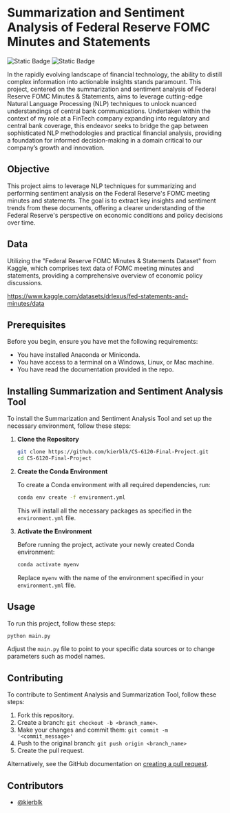 # Summarization and Sentiment Analysis of Federal Reserve FOMC Minutes and Statements

<!--- These are examples. See https://shields.io for others or to customize this set of shields. You might want to include dependencies, project status and licence info here --->
![Static Badge](https://img.shields.io/badge/NU-Spring_2024-red)
![Static Badge](https://img.shields.io/badge/python-3.11.5-blue)

In the rapidly evolving landscape of financial technology, the ability to distill complex information into actionable insights stands paramount. This project, centered on the summarization and sentiment analysis of Federal Reserve FOMC Minutes & Statements, aims to leverage cutting-edge Natural Language Processing (NLP) techniques to unlock nuanced understandings of central bank communications. Undertaken within the context of my role at a FinTech company expanding into regulatory and central bank coverage, this endeavor seeks to bridge the gap between sophisticated NLP methodologies and practical financial analysis, providing a foundation for informed decision-making in a domain critical to our company’s growth and innovation.

## Objective
This project aims to leverage NLP techniques for summarizing and performing sentiment analysis on the Federal Reserve's FOMC meeting minutes and statements. The goal is to extract key insights and sentiment trends from these documents, offering a clearer understanding of the Federal Reserve's perspective on economic conditions and policy decisions over time.

## Data
Utilizing the "Federal Reserve FOMC Minutes & Statements Dataset" from Kaggle, which comprises text data of FOMC meeting minutes and statements, providing a comprehensive overview of economic policy discussions.

https://www.kaggle.com/datasets/drlexus/fed-statements-and-minutes/data

## Prerequisites

Before you begin, ensure you have met the following requirements:
* You have installed Anaconda or Miniconda.
* You have access to a terminal on a Windows, Linux, or Mac machine. 
* You have read the documentation provided in the repo.

## Installing Summarization and Sentiment Analysis Tool

To install the Summarization and Sentiment Analysis Tool and set up the necessary environment, follow these steps:

1. **Clone the Repository**

   ```bash
   git clone https://github.com/kierblk/CS-6120-Final-Project.git
   cd CS-6120-Final-Project
   ```

2. **Create the Conda Environment**

   To create a Conda environment with all required dependencies, run:

   ```bash
   conda env create -f environment.yml
   ```

   This will install all the necessary packages as specified in the `environment.yml` file.

3. **Activate the Environment**

   Before running the project, activate your newly created Conda environment:

   ```bash
   conda activate myenv
   ```

   Replace `myenv` with the name of the environment specified in your `environment.yml` file.

## Usage

To run this project, follow these steps:

```bash
python main.py
```

Adjust the `main.py` file to point to your specific data sources or to change parameters such as model names.

## Contributing
To contribute to Sentiment Analysis and Summarization Tool, follow these steps:

1. Fork this repository.
2. Create a branch: `git checkout -b <branch_name>`.
3. Make your changes and commit them: `git commit -m '<commit_message>'`
4. Push to the original branch: `git push origin <branch_name>`
5. Create the pull request.

Alternatively, see the GitHub documentation on [creating a pull request](https://help.github.com/en/github/collaborating-with-issues-and-pull-requests/creating-a-pull-request).

## Contributors

* [@kierblk](https://github.com/kierblk)
